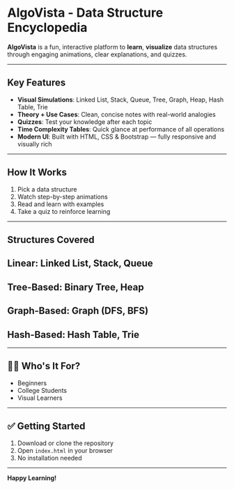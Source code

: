 # AlgoVista - Data Structure Encyclopedia

**AlgoVista** is a fun, interactive platform to **learn**, **visualize** data structures through engaging animations, clear explanations, and quizzes.

---

## Key Features

-  **Visual Simulations**: Linked List, Stack, Queue, Tree, Graph, Heap, Hash Table, Trie  
-  **Theory + Use Cases**: Clean, concise notes with real-world analogies  
-  **Quizzes**: Test your knowledge after each topic  
-  **Time Complexity Tables**: Quick glance at performance of all operations  
-  **Modern UI**: Built with HTML, CSS & Bootstrap — fully responsive and visually rich  

---

## How It Works

1. Pick a data structure  
2. Watch step-by-step animations  
3. Read and learn with examples  
4. Take a quiz to reinforce learning

---

## Structures Covered
## Linear: Linked List, Stack, Queue

## Tree-Based: Binary Tree, Heap

## Graph-Based: Graph (DFS, BFS)

## Hash-Based: Hash Table, Trie

---

## 👨‍🎓 Who's It For?

- Beginners 
- College Students 
- Visual Learners    

---

## ✅ Getting Started

1. Download or clone the repository  
2. Open `index.html` in your browser  
3. No installation needed

---


**Happy Learning!**